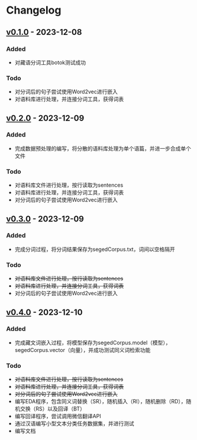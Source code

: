 # Changelog

## [v0.1.0](https://github.com/Hana61/TibetanEDA/releases/tag/v0.1.0) - 2023-12-08

### Added

* 对藏语分词工具botok测试成功

### Todo

* 对分词后的句子尝试使用Word2vec进行嵌入
* 对语料库进行处理，并连接分词工具，获得词表

## [v0.2.0](https://github.com/Hana61/TibetanEDA/releases/tag/v0.2.0) - 2023-12-09

### Added

* 完成数据预处理的编写，将分散的语料库处理为单个语篇，并进一步合成单个文件

### Todo

* 对语料库文件进行处理，按行读取为sentences
* 对语料库进行处理，并连接分词工具，获得词表
* 对分词后的句子尝试使用Word2vec进行嵌入

## [v0.3.0](https://github.com/Hana61/TibetanEDA/releases/tag/v0.3.0) - 2023-12-09

### Added

* 完成分词过程，将分词结果保存为segedCorpus.txt，词间以空格隔开

### Todo

* ~~对语料库文件进行处理，按行读取为sentences~~
* ~~对语料库进行处理，并连接分词工具，获得词表~~
* 对分词后的句子尝试使用Word2vec进行嵌入

## [v0.4.0](https://github.com/Hana61/TibetanEDA/releases/tag/v0.4.0) - 2023-12-10

### Added

* 完成藏文词嵌入过程，将模型保存为segedCorpus.model（模型），segedCorpus.vector（向量），并成功测试同义词检索功能

### Todo

* ~~对语料库文件进行处理，按行读取为sentences~~
* ~~对语料库进行处理，并连接分词工具，获得词表~~
* ~~对分词后的句子尝试使用Word2vec进行嵌入~~
* 编写EDA程序，包含同义词替换（SR），随机插入（RI），随机删除（RD），随机交换（RS）以及回译（BT）
* 编写回译程序，尝试调用微信翻译API
* 通过汉语编写小型文本分类任务数据集，并进行测试
* 编写文档
